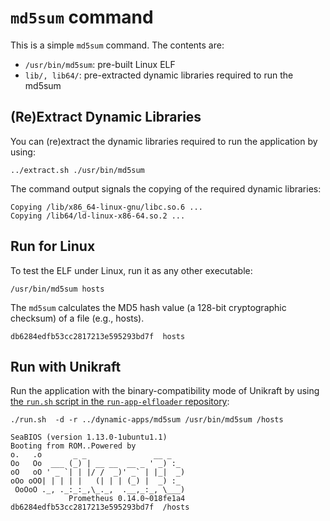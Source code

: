 # `md5sum` command

This is a simple `md5sum` command.
The contents are:

* `/usr/bin/md5sum`: pre-built Linux ELF
* `lib/, lib64/`: pre-extracted dynamic libraries required to run the md5sum

## (Re)Extract Dynamic Libraries

You can (re)extract the dynamic libraries required to run the application by using:

```console
../extract.sh ./usr/bin/md5sum
```

The command output signals the copying of the required dynamic libraries:

```text
Copying /lib/x86_64-linux-gnu/libc.so.6 ...
Copying /lib64/ld-linux-x86-64.so.2 ...
```

## Run for Linux

To test the ELF under Linux, run it as any other executable:

```console
/usr/bin/md5sum hosts
```

The `md5sum` calculates the MD5 hash value (a 128-bit cryptographic checksum) of a file (e.g., hosts).

```text
db6284edfb53cc2817213e595293bd7f  hosts
```

## Run with Unikraft

Run the application with the binary-compatibility mode of Unikraft by using [the `run.sh` script in the `run-app-elfloader` repository](https://github.com/unikraft/run-app-elfloader/blob/master/run.sh):

```console
./run.sh  -d -r ../dynamic-apps/md5sum /usr/bin/md5sum /hosts
```

```text
SeaBIOS (version 1.13.0-1ubuntu1.1)
Booting from ROM..Powered by
o.   .o       _ _               __ _
Oo   Oo  ___ (_) | __ __  __ _ ' _) :_
oO   oO ' _ `| | |/ /  _)' _` | |_|  _)
oOo oOO| | | | |   (| | | (_) |  _) :_
 OoOoO ._, ._:_:_,\_._,  .__,_:_, \___)
             Prometheus 0.14.0~018fe1a4
db6284edfb53cc2817213e595293bd7f  /hosts
```
